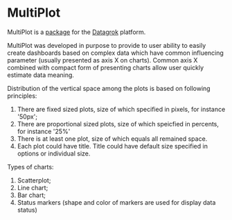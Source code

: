 # MultiPlot

MultiPlot is a [package](https://datagrok.ai/help/develop/develop#packages) for the [Datagrok](https://datagrok.ai) platform.

MultiPlot was developed in purpose to provide to user ability to easily create dashboards based on complex data which have common influencing parameter (usually presented as axis X on charts). Common axis X combined with compact form of presenting charts allow user quickly estimate data meaning.

Distribution of the vertical space among the plots is based on following principles:

1. There are fixed sized plots, size of which specified in pixels, for instance '50px';
2. There are proportional sized plots, size of which speicfied in percents, for instance '25%'
3. There is at least one plot, size of which equals all remained space.
4. Each plot could have title. Title could have default size specified in options or individual size.

Types of charts:
1. Scatterplot;
2. Line chart;
3. Bar chart;
4. Status markers (shape and color of markers are used for display data status)